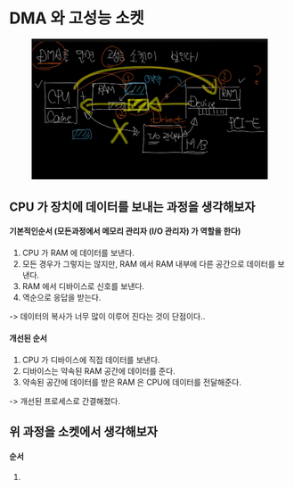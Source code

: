 # DMA 와 고성능 소켓

<figure><img src="../../.gitbook/assets/image (6) (1).png" alt=""><figcaption></figcaption></figure>

## CPU 가 장치에 데이터를 보내는 과정을 생각해보자

#### 기본적인순서 (모든과정에서 메모리 관리자 (I/O 관리자) 가 역할을 한다)

1. CPU 가 RAM 에 데이터를 보낸다.
2. 모든 경우가 그렇지는 않지만, RAM 에서 RAM 내부에 다른 공간으로 데이터를 보낸다.
3. RAM 에서 디바이스로 신호를 보낸다.&#x20;
4. 역순으로 응답을 받는다.

\-> 데이터의 복사가 너무 많이 이루어 진다는 것이 단점이다..&#x20;

#### 개선된 순서

1. CPU 가 디바이스에 직접 데이터를 보낸다.&#x20;
2. 디바이스는 약속된 RAM 공간에 데이터를 준다.&#x20;
3. 약속된 공간에 데이터를 받은 RAM 은 CPU에  데이터를  전달해준다. &#x20;

\-> 개선된 프로세스로 간결해졌다.&#x20;

## 위 과정을 소켓에서 생각해보자

#### 순서

1.
